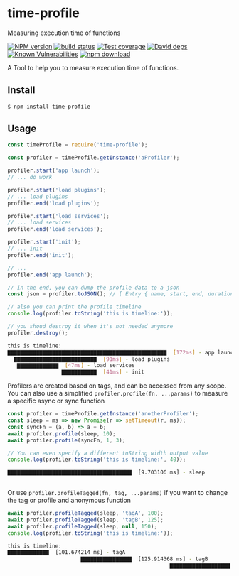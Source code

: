 # time-profile
Measuring execution time of functions

[![NPM version][npm-image]][npm-url]
[![build status][travis-image]][travis-url]
[![Test coverage][codecov-image]][codecov-url]
[![David deps][david-image]][david-url]
[![Known Vulnerabilities][snyk-image]][snyk-url]
[![npm download][download-image]][download-url]

[npm-image]: https://img.shields.io/npm/v/time-profile.svg?style=flat-square
[npm-url]: https://npmjs.org/package/time-profile
[travis-image]: https://img.shields.io/travis/node-modules/time-profile.svg?style=flat-square
[travis-url]: https://travis-ci.org/node-modules/time-profile
[codecov-image]: https://codecov.io/github/node-modules/time-profile/coverage.svg?branch=master
[codecov-url]: https://codecov.io/github/node-modules/time-profile?branch=master
[david-image]: https://img.shields.io/david/node-modules/time-profile.svg?style=flat-square
[david-url]: https://david-dm.org/node-modules/time-profile
[snyk-image]: https://snyk.io/test/npm/time-profile/badge.svg?style=flat-square
[snyk-url]: https://snyk.io/test/npm/time-profile
[download-image]: https://img.shields.io/npm/dm/time-profile.svg?style=flat-square
[download-url]: https://npmjs.org/package/time-profile

A Tool to help you to measure execution time of functions.

## Install

```bash
$ npm install time-profile
```

## Usage

```js
const timeProfile = require('time-profile');

const profiler = timeProfile.getInstance('aProfiler');

profiler.start('app launch');
// ... do work

profiler.start('load plugins');
// ... load plugins
profiler.end('load plugins');

profiler.start('load services');
// ... load services
profiler.end('load services');

profiler.start('init');
// ... init
profiler.end('init');

// ...
profiler.end('app launch');

// in the end, you can dump the profile data to a json
const json = profiler.toJSON(); // [ Entry { name, start, end, duration, pid }, ... ]

// also you can print the profile timeline
console.log(profiler.toString('this is timeline:'));

// you shoud destroy it when it's not needed anymore
profiler.destroy();
```

```bash
this is timeline:
▇▇▇▇▇▇▇▇▇▇▇▇▇▇▇▇▇▇▇▇▇▇▇▇▇▇▇▇▇▇▇▇▇▇▇▇▇▇▇▇▇▇▇▇▇▇▇▇▇▇  [172ms] - app launch
  ▇▇▇▇▇▇▇▇▇▇▇▇▇▇▇▇▇▇▇▇▇▇▇▇▇▇  [91ms] - load plugins
   ▇▇▇▇▇▇▇▇▇▇▇▇▇  [47ms] - load services
                 ▇▇▇▇▇▇▇▇▇▇▇  [41ms] - init
```

Profilers are created based on tags, and can be accessed from any scope. You can also use a simplified `profiler.profile(fn, ...params)` to measure a specific async or sync function

```js
const profiler = timeProfile.getInstance('anotherProfiler');
const sleep = ms => new Promise(r => setTimeout(r, ms));
const syncFn = (a, b) => a + b;
await profiler.profile(sleep, 10);
await profiler.profile(syncFn, 1, 3);

// You can even specify a different toString width output value
console.log(profiler.toString('this is timeline:', 40));
```

```bash
▇▇▇▇▇▇▇▇▇▇▇▇▇▇▇▇▇▇▇▇▇▇▇▇▇▇▇▇▇▇▇▇▇▇▇▇▇▇▇  [9.703106 ms] - sleep
                                                                       ▇  [56.503 μs] - syncFn
```

Or use `profiler.profileTagged(fn, tag, ...params)` if you want to change the tag or profile and anonymous function  

```js
await profiler.profileTagged(sleep, 'tagA', 100);
await profiler.profileTagged(sleep, 'tagB', 125);
await profiler.profileTagged(sleep, null, 150);
console.log(profiler.toString('this is timeline:'));
```


```bash
this is timeline:
▇▇▇▇▇▇▇▇▇▇▇▇▇  [101.674214 ms] - tagA
                       ▇▇▇▇▇▇▇▇▇▇▇▇▇▇▇▇  [125.914368 ms] - tagB
                                                   ▇▇▇▇▇▇▇▇▇▇▇▇▇▇▇▇▇▇▇  [150.5361 ms] - sleep
```

